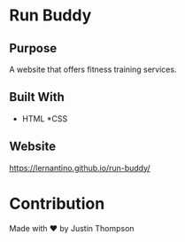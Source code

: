 # Run Buddy

## Purpose
A website that offers fitness training services.

## Built With 
* HTML
*CSS

## Website
https://lernantino.github.io/run-buddy/

# Contribution
Made with ❤️ by Justin Thompson
